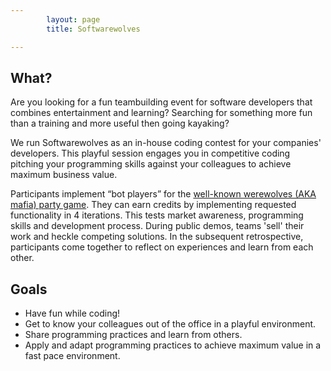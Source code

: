 ```yaml
---
        layout: page
        title: Softwarewolves

---
```


What?
---

Are you looking for a fun teambuilding event for software developers that combines entertainment and learning?
Searching for something more fun than a training and more useful then going kayaking?

We run Softwarewolves as an in-house coding contest for your companies' developers.
This playful session engages you in competitive coding pitching your programming skills against your colleagues to achieve maximum business value.

Participants implement “bot players” for the [well-known werewolves (AKA mafia) party game](about.html).
They can earn credits by implementing requested functionality in 4 iterations.
This tests market awareness, programming skills and development process.
During public demos, teams 'sell' their work and heckle competing solutions.
In the subsequent retrospective, participants come together to reflect on experiences and learn from each other.

Goals
---

- Have fun while coding!
- Get to know your colleagues out of the office in a playful environment.
- Share programming practices and learn from others.
- Apply and adapt programming practices to achieve maximum value in a fast pace environment.




